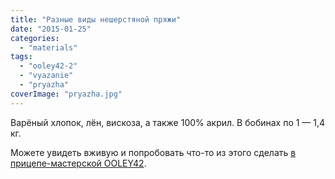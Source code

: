 ```yaml
---
title: "Разные виды нешерстяной пряжи"
date: "2015-01-25"
categories: 
  - "materials"
tags: 
  - "ooley42-2"
  - "vyazanie"
  - "pryazha"
coverImage: "pryazha.jpg"
---
```


Варёный хлопок, лён, вискоза, а также 100% акрил. В бобинах по 1 — 1,4 кг.

Можете увидеть вживую и попробовать что-то из этого сделать [в прицепе-мастерской OOLEY42](http://ooley.ru/places/ooley42/ "Прицеп-мастерская OOLEY42").
